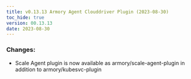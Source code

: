 ```yaml
---
title: v0.13.13 Armory Agent Clouddriver Plugin (2023-08-30)
toc_hide: true
version: 00.13.13
date: 2023-08-30
---
```


### Changes:
* Scale Agent plugin is now available as armory/scale-agent-plugin in addition to armory/kubesvc-plugin
